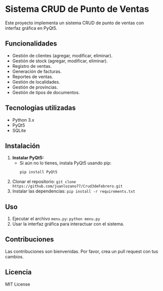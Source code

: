# Sistema CRUD de Punto de Ventas

Este proyecto implementa un sistema CRUD de punto de ventas con interfaz gráfica en PyQt5.

## Funcionalidades

* Gestión de clientes (agregar, modificar, eliminar).
* Gestión de stock (agregar, modificar, eliminar).
* Registro de ventas.
* Generación de facturas.
* Reportes de ventas.
* Gestión de localidades.
* Gestión de provincias.
* Gestión de tipos de documentos.

## Tecnologías utilizadas

* Python 3.x
* PyQt5
* SQLite

## Instalación

1. **Instalar PyQt5:**
   * Si aún no lo tienes, instala PyQt5 usando pip:
     ```bash
     pip install PyQt5
     ```
2. Clonar el repositorio: `git clone https://github.com/juanlozano77/Crud3deFebrero.git`
3. Instalar las dependencias: `pip install -r requirements.txt`

## Uso

1. Ejecutar el archivo `menu.py`: `python menu.py`
2. Usar la interfaz gráfica para interactuar con el sistema.

## Contribuciones

Las contribuciones son bienvenidas. Por favor, crea un pull request con tus cambios.

## Licencia

MIT License


